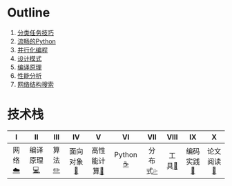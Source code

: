 # Outline
1. [分类任务技巧](./train_manager/Bag_of_tricks.md)
2. [流畅的Python](./fluent_python/Fluent_python.md)
3. [并行化编程](./parallel_programming/Parallel_Framework.md)
4. [设计模式](./design_pattern/Design_pattern.md)
5. [编译原理](./compilers_principles/Compiler.md)
6. [性能分析](./cProfile.md)
7. [网络结构搜索](./automl/Nas.md)

# 技术栈
| Ⅰ | Ⅱ | Ⅲ | Ⅳ | Ⅴ | Ⅵ | Ⅶ | Ⅷ | Ⅸ | Ⅹ |
| :--------: | :---------: | :---------: | :---------: | :---------: | :---------:| :---------: | :-------: | :-------:| :------:|
|网络[:cloud:](#网络-cloud) |编译原理[:computer:](#操作系统-computer)| 算法[:pencil2:](#数据结构与算法-pencil2)| 面向对象[:couple:](#面向对象-couple) |高性能计算[:floppy_disk:](#数据库-floppy_disk)| Python[:coffee:](#java-coffee)| 分布式[:sweat_drops:](#分布式-sweat_drops)| 工具[:hammer:](#工具-hammer)| 编码实践[:speak_no_evil:](#编码实践-speak_no_evil)| 论文阅读[:memo:](#后记-memo) |
</br>
